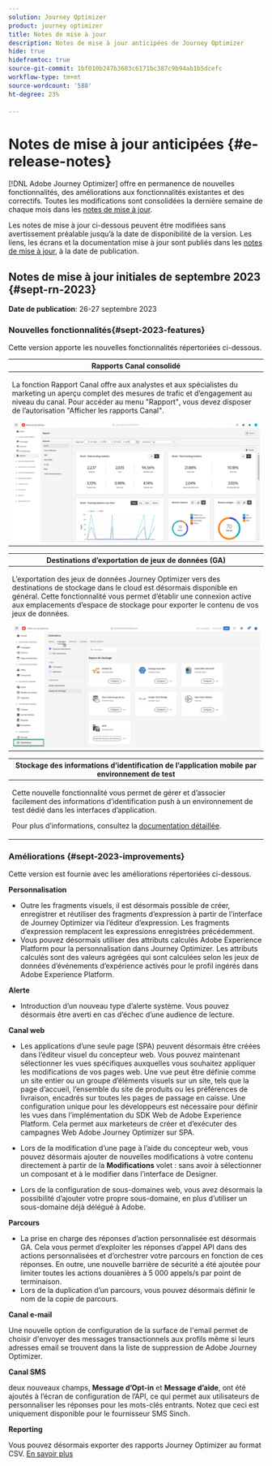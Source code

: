 ```yaml
---
solution: Journey Optimizer
product: journey optimizer
title: Notes de mise à jour
description: Notes de mise à jour anticipées de Journey Optimizer
hide: true
hidefromtoc: true
source-git-commit: 1bf010b247b3683c6171bc387c9b94ab1b5dcefc
workflow-type: tm+mt
source-wordcount: '588'
ht-degree: 23%

---
```


# Notes de mise à jour anticipées {#e-release-notes}

[!DNL Adobe Journey Optimizer] offre en permanence de nouvelles fonctionnalités, des améliorations aux fonctionnalités existantes et des correctifs. Toutes les modifications sont consolidées la dernière semaine de chaque mois dans les [notes de mise à jour](release-notes.md).

Les notes de mise à jour ci-dessous peuvent être modifiées sans avertissement préalable jusqu’à la date de disponibilité de la version. Les liens, les écrans et la documentation mise à jour sont publiés dans les [notes de mise à jour](release-notes.md), à la date de publication.

## Notes de mise à jour initiales de septembre 2023 {#sept-rn-2023}

**Date de publication**: 26-27 septembre 2023

### Nouvelles fonctionnalités{#sept-2023-features}

Cette version apporte les nouvelles fonctionnalités répertoriées ci-dessous.


<table>
<thead>
<tr>
<th><strong>Rapports Canal consolidé</strong><br/></th>
</tr>
</thead>
<tbody>
<tr>
<td>
<p>La fonction Rapport Canal offre aux analystes et aux spécialistes du marketing un aperçu complet des mesures de trafic et d’engagement au niveau du canal. Pour accéder au menu "Rapport", vous devez disposer de l’autorisation "Afficher les rapports Canal".</p>
<img src="assets/channel-reports.png"/>
<!--p>For more information, refer to the <a href="../in-app/get-started-in-app.md">detailed documentation</a>.</p-->
</tr>
</tbody>
</table>


<table>
<thead>
<tr>
<th><strong>Destinations d’exportation de jeux de données (GA)</strong><br/></th>
</tr>
</thead>
<tbody>
<tr>
<td>
<p>L’exportation des jeux de données Journey Optimizer vers des destinations de stockage dans le cloud est désormais disponible en général. Cette fonctionnalité vous permet d’établir une connexion active aux emplacements d’espace de stockage pour exporter le contenu de vos jeux de données.</p>
<img src="../data/assets/dataset-export-setup.png">
<!--p>For more information, refer to the <a href="../audience/get-started-audience-orchestration.md">detailed documentation</a>.</p-->
</td>
</tr>
</tbody>
</table>

<table>
<thead>
<tr>
<th><strong>Stockage des informations d’identification de l’application mobile par environnement de test</strong><br/></th>
</tr>
</thead>
<tbody>
<tr>
<td>
<p>Cette nouvelle fonctionnalité vous permet de gérer et d’associer facilement des informations d’identification push à un environnement de test dédié dans les interfaces d’application.</p>
<p>Pour plus d’informations, consultez la <a href="../in-app/inapp-configuration.md">documentation détaillée</a>.</p>
</tr>
</tbody>
</table>

### Améliorations {#sept-2023-improvements}

Cette version est fournie avec les améliorations répertoriées ci-dessous.

<!--**Audiences**

* You can now target audiences uploaded from a CSV file into journeys and campaigns.
* You can now target audiences resulting from composition workflows into journeys. -->

**Personnalisation**

* Outre les fragments visuels, il est désormais possible de créer, enregistrer et réutiliser des fragments d’expression à partir de l’interface de Journey Optimizer via l’éditeur d’expression. Les fragments d’expression remplacent les expressions enregistrées précédemment.
* Vous pouvez désormais utiliser des attributs calculés Adobe Experience Platform pour la personnalisation dans Journey Optimizer. Les attributs calculés sont des valeurs agrégées qui sont calculées selon les jeux de données d’événements d’expérience activés pour le profil ingérés dans Adobe Experience Platform.

**Alerte**

* Introduction d’un nouveau type d’alerte système. Vous pouvez désormais être averti en cas d’échec d’une audience de lecture.

**Canal web**

* Les applications d’une seule page (SPA) peuvent désormais être créées dans l’éditeur visuel du concepteur web. Vous pouvez maintenant sélectionner les vues spécifiques auxquelles vous souhaitez appliquer les modifications de vos pages web. Une vue peut être définie comme un site entier ou un groupe d’éléments visuels sur un site, tels que la page d’accueil, l’ensemble du site de produits ou les préférences de livraison, encadrés sur toutes les pages de passage en caisse. Une configuration unique pour les développeurs est nécessaire pour définir les vues dans l’implémentation du SDK Web de Adobe Experience Platform. Cela permet aux marketeurs de créer et d’exécuter des campagnes Web Adobe Journey Optimizer sur SPA.

* Lors de la modification d’une page à l’aide du concepteur web, vous pouvez désormais ajouter de nouvelles modifications à votre contenu directement à partir de la **Modifications** volet : sans avoir à sélectionner un composant et à le modifier dans l’interface de Designer.
* Lors de la configuration de sous-domaines web, vous avez désormais la possibilité d’ajouter votre propre sous-domaine, en plus d’utiliser un sous-domaine déjà délégué à Adobe.

**Parcours**

* La prise en charge des réponses d’action personnalisée est désormais GA. Cela vous permet d’exploiter les réponses d’appel API dans des actions personnalisées et d’orchestrer votre parcours en fonction de ces réponses. En outre, une nouvelle barrière de sécurité a été ajoutée pour limiter toutes les actions douanières à 5 000 appels/s par point de terminaison.
* Lors de la duplication d’un parcours, vous pouvez désormais définir le nom de la copie de parcours.

<!--
* The maximum duration that you can define in the Wait activity is now 29 days instead of 30.
-->

**Canal e-mail**

Une nouvelle option de configuration de la surface de l&#39;email permet de choisir d&#39;envoyer des messages transactionnels aux profils même si leurs adresses email se trouvent dans la liste de suppression de Adobe Journey Optimizer.

**Canal SMS**

deux nouveaux champs, **Message d’Opt-in** et **Message d’aide**, ont été ajoutés à l’écran de configuration de l’API, ce qui permet aux utilisateurs de personnaliser les réponses pour les mots-clés entrants. Notez que ceci est uniquement disponible pour le fournisseur SMS Sinch.

**Reporting**

Vous pouvez désormais exporter des rapports Journey Optimizer au format CSV. [En savoir plus](../reports/global-report.md#export-reports)

<!--**Decision management**

Enhancements have been made to the audience picker in journeys or campaigns, with the addition of new columns displaying the origin and update frequency of audiences.    -->